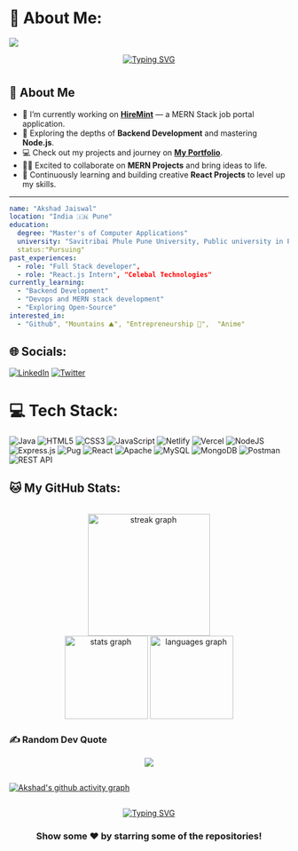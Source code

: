 # 💫 About Me:

[![](https://visitcount.itsvg.in/api?id=akshadjaiswal&label=Profile%20Views&color=12&pretty=false)](https://visitcount.itsvg.in)

<p align="center">
<a href="https://git.io/typing-svg"><img src="https://readme-typing-svg.demolab.com?font=Sedan+SC&weight=500&size=30&pause=1000&color=F63024&background=6883FF00&center=true&vCenter=true&random=false&width=450&lines=Hello!+I'm+Akshad+Jaiswal; Aspiring+Software+Developer;%26+a+Full+Stack+enthusiast+" alt="Typing SVG" /></a> 

#
  
</em></p>
## 🌟 About Me  

- 🔭 I’m currently working on [**HireMint**](https://github.com/akshadjaiswal/HireMint) — a MERN Stack job portal application.  
- 🏫 Exploring the depths of **Backend Development** and mastering **Node.js**.  
- 💻 Check out my projects and journey on [**My Portfolio**](https://akshadjaiswal-website.netlify.app/).  
- 🤝🏻 Excited to collaborate on **MERN Projects** and bring ideas to life.  
- 🌱 Continuously learning and building creative **React Projects** to level up my skills.  

---
``` yaml
name: "Akshad Jaiswal"
location: "India 🇮🇳 Pune"
education:
  degree: "Master's of Computer Applications"
  university: "Savitribai Phule Pune University, Public university in Pune"
  status:"Pursuing"
past_experiences:
  - role: "Full Stack developer",
  - role: "React.js Intern", "Celebal Technologies"
currently_learning:
  - "Backend Development"
  - "Devops and MERN stack development"
  - "Exploring Open-Source"
interested_in:
  - "Github", "Mountains ⛰️", "Entrepreneurship 🚀",  "Anime"

```

## 🌐 Socials:
[![LinkedIn](https://img.shields.io/badge/LinkedIn-%230077B5.svg?logo=linkedin&logoColor=white)](https://linkedin.com/in/akshadsantoshjaiswal) [![Twitter](https://img.shields.io/badge/Twitter-%231DA1F2.svg?logo=Twitter&logoColor=white)](https://twitter.com/akshad_999) 

# 💻 Tech Stack:
![Java](https://img.shields.io/badge/java-%23ED8B00.svg?style=for-the-badge&logo=java&logoColor=white) 
![HTML5](https://img.shields.io/badge/html5-%23E34F26.svg?style=for-the-badge&logo=html5&logoColor=white) 
![CSS3](https://img.shields.io/badge/css3-%231572B6.svg?style=for-the-badge&logo=css3&logoColor=white) 
![JavaScript](https://img.shields.io/badge/javascript-%23323330.svg?style=for-the-badge&logo=javascript&logoColor=%23F7DF1E) 
![Netlify](https://img.shields.io/badge/netlify-%23000000.svg?style=for-the-badge&logo=netlify&logoColor=#00C7B7) 
![Vercel](https://img.shields.io/badge/vercel-%23000000.svg?style=for-the-badge&logo=vercel&logoColor=white) 
![NodeJS](https://img.shields.io/badge/node.js-6DA55F?style=for-the-badge&logo=node.js&logoColor=white) 
![Express.js](https://img.shields.io/badge/express.js-%23404d59.svg?style=for-the-badge&logo=express&logoColor=%2361DAFB) 
![Pug](https://img.shields.io/badge/Pug-FFF?style=for-the-badge&logo=pug&logoColor=A86454) 
![React](https://img.shields.io/badge/react-%2320232a.svg?style=for-the-badge&logo=react&logoColor=%2361DAFB) 
![Apache](https://img.shields.io/badge/apache-%23D42029.svg?style=for-the-badge&logo=apache&logoColor=white) 
![MySQL](https://img.shields.io/badge/mysql-%2300f.svg?style=for-the-badge&logo=mysql&logoColor=white) 
![MongoDB](https://img.shields.io/badge/MongoDB-%234ea94b.svg?style=for-the-badge&logo=mongodb&logoColor=white) 
![Postman](https://img.shields.io/badge/Postman-FF6C37?style=for-the-badge&logo=postman&logoColor=white)
![REST API](https://img.shields.io/badge/REST%20API-005571?style=for-the-badge&logo=fastapi&logoColor=white)

## 🐱 My GitHub Stats:
<br>
<div align="center">
  <img src="https://github-readme-streak-stats.herokuapp.com/?user=akshadjaiswal&theme=dark&hide_border=false&border_radius=5&order=3" height="220" alt="streak graph" />
</div>
<div align="center">
  <img src="https://github-readme-stats.vercel.app/api?username=akshadjaiswal&hide_title=false&hide_rank=false&show_icons=true&include_all_commits=true&count_private=true&disable_animations=false&theme=tokyonight&locale=en&hide_border=false" height="150" alt="stats graph"  />
  <img src="https://github-readme-stats.vercel.app/api/top-langs?username=akshadjaiswal&locale=en&hide_title=false&layout=compact&card_width=320&langs_count=8&theme=tokyonight&hide_border=false" height="150" alt="languages graph"  />
</div>

### ✍️ Random Dev Quote
<div align="center">
   <img src="https://quotes-github-readme.vercel.app/api?type=horizontal&theme=radical" />
</div>


## 
[![Akshad's github activity graph](https://github-readme-activity-graph.vercel.app/graph?username=akshadjaiswal&theme=tokyo-night)](https://github.com/ashutosh00710/github-readme-activity-graph)

##
<div align="center">
   <a href="https://git.io/typing-svg">
      <img src="https://readme-typing-svg.demolab.com?font=Sedan+SC&weight=500&size=30&pause=1000&color=F63024&background=6883FF00&center=true&vCenter=true&random=false&width=435&lines=Thanks+For+Visiting+!" alt="Typing SVG" />
   </a>
   
   <h3>Show some ❤️ by starring some of the repositories!</h3>
</div>
  
